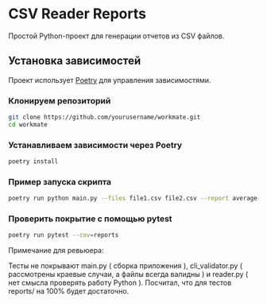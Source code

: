 # CSV Reader Reports

Простой Python-проект для генерации отчетов из CSV файлов.  

## Установка зависимостей

Проект использует [Poetry](https://python-poetry.org/) для управления зависимостями.

### Клонируем репозиторий
```bash
git clone https://github.com/yourusername/workmate.git
cd workmate
```

### Устанавливаем зависимости через Poetry
```bash
poetry install
```

### Пример запуска скрипта
```bash
poetry run python main.py --files file1.csv file2.csv --report average-rating
```

### Проверить покрытие с помощью pytest
```bash
poetry run pytest --cov=reports
```

Примечание для ревьюера:

Тесты не покрывают main.py ( сборка приложения ), cli_validator.py ( рассмотрены краевые случаи, а файлы всегда валидны ) и reader.py ( нет смысла проверять работу Python ). Посчитал, что для тестов reports/ на 100% будет достаточно.
